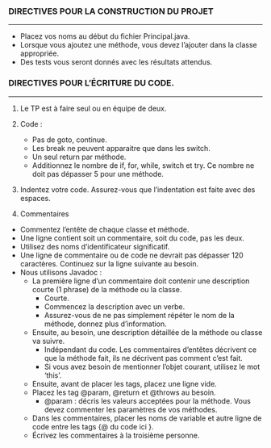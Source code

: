 ### DIRECTIVES POUR LA CONSTRUCTION DU PROJET
---
* Placez vos noms au début du fichier Principal.java.
* Lorsque vous ajoutez une méthode, vous devez l’ajouter dans la classe appropriée.
* Des tests vous seront donnés avec les résultats attendus.

### DIRECTIVES POUR L’ÉCRITURE DU CODE.
---
1. Le TP est à faire seul ou en équipe de deux.
2. Code :
    + Pas de goto, continue.
    + Les break ne peuvent apparaitre que dans les switch.
    + Un seul return par méthode.
    + Additionnez le nombre de if, for, while, switch et try. Ce nombre ne doit pas dépasser 5 pour une méthode.
        
3. Indentez votre code. Assurez-vous que l’indentation est faite avec des espaces.
4. Commentaires
* Commentez l’entête de chaque classe et méthode.
* Une ligne contient soit un commentaire, soit du code, pas les deux.
* Utilisez des noms d’identificateur significatif.
* Une ligne de commentaire ou de code ne devrait pas dépasser 120 caractères. Continuez
sur la ligne suivante au besoin.
* Nous utilisons Javadoc :
   - La première ligne d’un commentaire doit contenir une description courte (1 phrase)
      de la méthode ou la classe.
      + Courte.
      + Commencez la description avec un verbe.
      + Assurez-vous de ne pas simplement répéter le nom de la méthode, donnez
         plus d’information.
   - Ensuite, au besoin, une description détaillée de la méthode ou classe va suivre.
      + Indépendant du code. Les commentaires d’entêtes décrivent ce que la
         méthode fait, ils ne décrivent pas comment c’est fait.
      + Si vous avez besoin de mentionner l’objet courant, utilisez le mot ‘this’.
   - Ensuite, avant de placer les tags, placez une ligne vide.
   - Placez les tag @param, @return et @throws au besoin.
      + @param : décris les valeurs acceptées pour la méthode. Vous devez
         commenter les paramètres de vos méthodes.
   - Dans les commentaires, placer les noms de variable et autre ligne de code entre les
      tags {@ du code ici }.
   - Écrivez les commentaires à la troisième personne.
